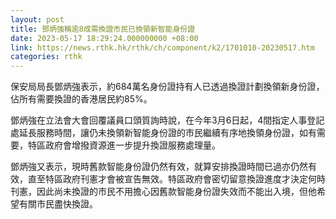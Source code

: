 ```yaml
---
layout: post
title: 鄧炳強稱逾8成需換證市民已換領新智能身份證
date: 2023-05-17 18:29:24.000000000 +08:00
link: https://news.rthk.hk/rthk/ch/component/k2/1701010-20230517.htm
categories: rthk
---
```


保安局局長鄧炳強表示，約684萬名身份證持有人已透過換證計劃換領新身份證，佔所有需要換證的香港居民約85%。

鄧炳強在立法會大會回覆議員口頭質詢時說，在今年3月6日起，4間指定人事登記處延長服務時間，讓仍未換領新智能身份證的市民繼續有序地換領身份證，如有需要，特區政府會增撥資源進一步提升換證服務處理量。

鄧炳強又表示，現時舊款智能身份證仍然有效，就算安排換證時間已過亦仍然有效，直至特區政府刊憲才會被宣告無效。特區政府會密切留意換證進度才決定何時刊憲，因此尚未換證的市民不用擔心因舊款智能身份證失效而不能出入境，但他希望有關市民盡快換證。
